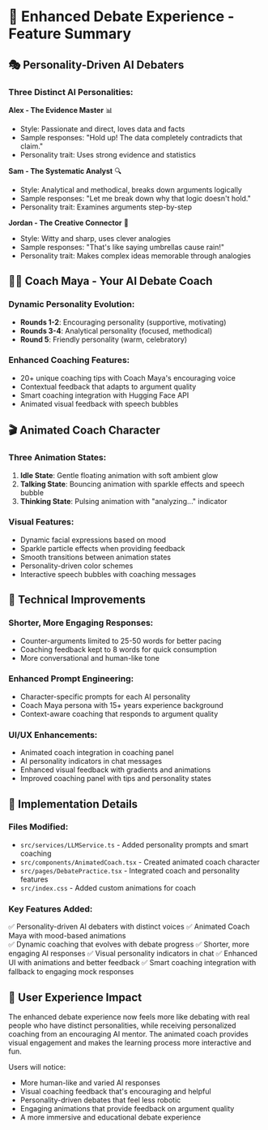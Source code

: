 # 🎯 Enhanced Debate Experience - Feature Summary

## 🎭 Personality-Driven AI Debaters

### Three Distinct AI Personalities:

**Alex - The Evidence Master** 📊
- Style: Passionate and direct, loves data and facts
- Sample responses: "Hold up! The data completely contradicts that claim."
- Personality trait: Uses strong evidence and statistics

**Sam - The Systematic Analyst** 🔍
- Style: Analytical and methodical, breaks down arguments logically  
- Sample responses: "Let me break down why that logic doesn't hold."
- Personality trait: Examines arguments step-by-step

**Jordan - The Creative Connector** 🎨
- Style: Witty and sharp, uses clever analogies
- Sample responses: "That's like saying umbrellas cause rain!"
- Personality trait: Makes complex ideas memorable through analogies

## 👩‍🏫 Coach Maya - Your AI Debate Coach

### Dynamic Personality Evolution:
- **Rounds 1-2**: Encouraging personality (supportive, motivating)
- **Rounds 3-4**: Analytical personality (focused, methodical)  
- **Round 5**: Friendly personality (warm, celebratory)

### Enhanced Coaching Features:
- 20+ unique coaching tips with Coach Maya's encouraging voice
- Contextual feedback that adapts to argument quality
- Smart coaching integration with Hugging Face API
- Animated visual feedback with speech bubbles

## 🎬 Animated Coach Character

### Three Animation States:
1. **Idle State**: Gentle floating animation with soft ambient glow
2. **Talking State**: Bouncing animation with sparkle effects and speech bubble
3. **Thinking State**: Pulsing animation with "analyzing..." indicator

### Visual Features:
- Dynamic facial expressions based on mood
- Sparkle particle effects when providing feedback
- Smooth transitions between animation states
- Personality-driven color schemes
- Interactive speech bubbles with coaching messages

## 🚀 Technical Improvements

### Shorter, More Engaging Responses:
- Counter-arguments limited to 25-50 words for better pacing
- Coaching feedback kept to 8 words for quick consumption
- More conversational and human-like tone

### Enhanced Prompt Engineering:
- Character-specific prompts for each AI personality
- Coach Maya persona with 15+ years experience background
- Context-aware coaching that responds to argument quality

### UI/UX Enhancements:
- Animated coach integration in coaching panel
- AI personality indicators in chat messages
- Enhanced visual feedback with gradients and animations
- Improved coaching panel with tips and personality states

## 🎯 Implementation Details

### Files Modified:
- `src/services/LLMService.ts` - Added personality prompts and smart coaching
- `src/components/AnimatedCoach.tsx` - Created animated coach character
- `src/pages/DebatePractice.tsx` - Integrated coach and personality features
- `src/index.css` - Added custom animations for coach

### Key Features Added:
✅ Personality-driven AI debaters with distinct voices
✅ Animated Coach Maya with mood-based animations  
✅ Dynamic coaching that evolves with debate progress
✅ Shorter, more engaging AI responses
✅ Visual personality indicators in chat
✅ Enhanced UI with animations and better feedback
✅ Smart coaching integration with fallback to engaging mock responses

## 🎉 User Experience Impact

The enhanced debate experience now feels more like debating with real people who have distinct personalities, while receiving personalized coaching from an encouraging AI mentor. The animated coach provides visual engagement and makes the learning process more interactive and fun.

Users will notice:
- More human-like and varied AI responses
- Visual coaching feedback that's encouraging and helpful
- Personality-driven debates that feel less robotic
- Engaging animations that provide feedback on argument quality
- A more immersive and educational debate experience
